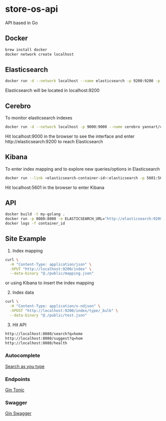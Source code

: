 # store-os-api
API based in Go

## Docker 
```sh
brew install docker
docker network create localhost
```

## Elasticsearch

```sh
docker run -d --network localhost --name elasticsearch -p 9200:9200 -p 9300:9300 -e "discovery.type=single-node" elasticsearch:7.6.1
```

Elasticsearch will be located in localhost:9200

## Cerebro 

To monitor elasticsearch indexes

```sh
docker run -d --network localhost -p 9000:9000 --name cerebro yannart/cerebro:latest
```
Hit localhost:9000 in the browser to see the interface and enter http://elasticsearch:9200 to reach Elasticsearch

## Kibana

To enter index mapping and to explore new queries/options in Elasticsearch

```sh
docker run --link <elasticsearch-container-id>:elasticsearch -p 5601:5601 --network localhost docker.elastic.co/kibana/kibana:7.6.1
```
Hit localhost:5601 in the browser to enter Kibana


## API 

```sh
docker build -t my-golang .
docker run -p 8080:8080 -e ELASTICSEARCH_URL="http://elasticsearch:9200" --network localhost my-golang
docker logs -f container_id
```


## Site Example 

1. Index mapping
```sh
curl \
  -H "Content-Type: application/json" \
  -XPUT "http://localhost:9200/index" \
  --data-binary "@./public/mapping.json"
```
or using Kibana to insert the index mapping 

2. Index data

```sh
curl \
  -H "Content-Type: application/x-ndjson" \
  -XPOST "http://localhost:9200/index/type/_bulk" \
  --data-binary "@./public/test.json"
```
3. Hit API 
```sh 
http://localhost:8080/search?q=home
http://localhost:8080/suggest?q=hom
http://localhost:8080/health
```

### Autocomplete 

[Search as you type](https://www.elastic.co/guide/en/elasticsearch/reference/7.9/search-as-you-type.html)


### Endpoints

[Gin Tonic](https://github.com/gin-gonic/gin)

### Swagger

[Gin Swagger](https://github.com/swaggo/gin-swagger)